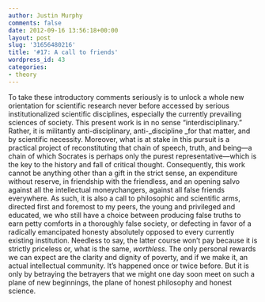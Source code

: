 ```yaml
---
author: Justin Murphy
comments: false
date: 2012-09-16 13:56:18+00:00
layout: post
slug: '31656480216'
title: '#17: A call to friends'
wordpress_id: 43
categories:
- theory
---
```


To take these introductory comments seriously is to unlock a whole new orientation for scientific research never before accessed by serious institutionalized scientific disciplines, especially the currently prevailing sciences of society. This present work is in no sense “interdisciplinary.” Rather, it is militantly anti-disciplinary, anti-_discipline _for that matter, and by scientific necessity. Moreover, what is at stake in this pursuit is a practical project of reconstituting that chain of speech, truth, and being—a chain of which Socrates is perhaps only the purest representative—which is the key to the history and fall of critical thought. Consequently, this work cannot be anything other than a gift in the strict sense, an expenditure without reserve, in friendship with the friendless, and an opening salvo against all the intellectual moneychangers, against all false friends everywhere. As such, it is also a call to philosophic and scientific arms, directed first and foremost to my peers, the young and privileged and educated, we who still have a choice between producing false truths to earn petty comforts in a thoroughly false society, or defecting in favor of a radically emancipated honesty absolutely opposed to every currently existing institution. Needless to say, the latter course won’t pay because it is strictly priceless or, what is the same, _worthless_. The only personal rewards we can expect are the clarity and dignity of poverty, and if we make it, an actual intellectual community. It’s happened once or twice before. But it is only by betraying the betrayers that we might one day soon meet on such a plane of new beginnings, the plane of honest philosophy and honest science.

<br><br><br><br><br><br>